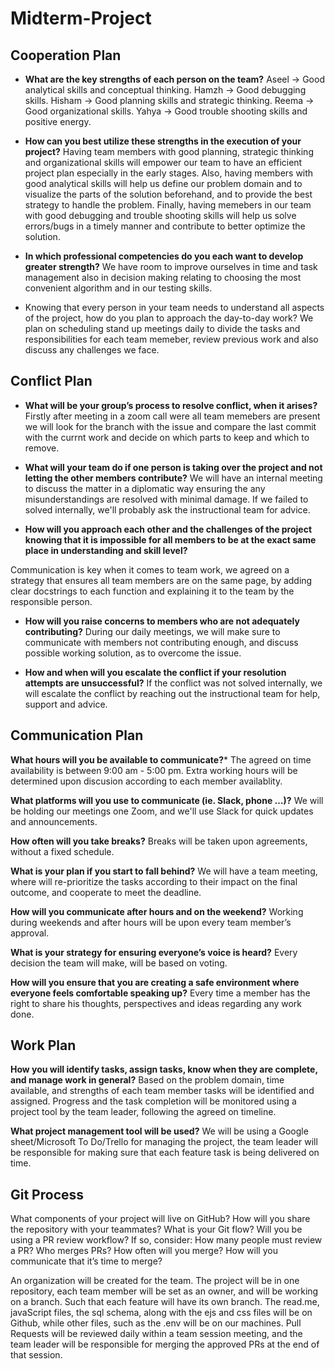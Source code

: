 # Midterm-Project


## Cooperation Plan

- **What are the key strengths of each person on the team?**
Aseel -> Good analytical skills and conceptual thinking.
Hamzh -> Good debugging skills.
Hisham -> Good planning skills and strategic thinking.
Reema -> Good organizational skills.
Yahya -> Good trouble shooting skills and positive energy.

- **How can you best utilize these strengths in the execution of your project?**
Having team members with good planning, strategic thinking and organizational skills will empower our team to have an efficient project plan especially in the early stages.
Also, having members with good analytical skills will help us define our problem domain and to visualize the parts of the solution beforehand, and to provide the best strategy to handle the problem.
Finally, having memebers in our team with good debugging and trouble shooting skills will help us solve errors/bugs in a timely manner and contribute to better optimize the solution.

 
- **In which professional competencies do you each want to develop greater strength?**
We have room to improve ourselves in time and task management also in decision making relating to choosing the most convenient algorithm and in our testing skills. 

- Knowing that every person in your team needs to understand all aspects of the project, how do you plan to approach the day-to-day work?
We plan on scheduling stand up meetings daily to divide the tasks and responsibilities for each team memeber, review previous work and also discuss any challenges we face.



## Conflict Plan

- **What will be your group’s process to resolve conflict, when it arises?**
Firstly after meeting in a zoom call were all team memebers are present we will look for the branch with the issue and compare the last commit with the currnt work and decide on which parts to keep and which to remove.

- **What will your team do if one person is taking over the project and not letting the other members contribute?**
We will have an internal meeting to discuss the matter in a diplomatic way ensuring the any misunderstandings are resolved with minimal damage. If we failed to solved internally, we'll probably ask the instructional team for advice. 

- **How will you approach each other and the challenges of the project knowing that it is impossible for all members to be at the exact same place in understanding and skill level?**

Communication is key when it comes to team work, we agreed on a strategy that ensures all team members are on the same page, by adding clear docstrings to each function and explaining it to the team by the responsible person.

- **How will you raise concerns to members who are not adequately contributing?**
During our daily meetings, we will make sure to communicate with members not contributing enough, and discuss possible working solution, as to overcome the issue.

- **How and when will you escalate the conflict if your resolution attempts are unsuccessful?**
If the conflict was not solved internally, we will escalate the conflict by reaching out the instructional team for help, support and advice.

## Communication Plan

**What hours will you be available to communicate?***
The agreed on time availability is between 9:00 am - 5:00 pm. Extra working hours will be determined upon discusion according to each member availablity.

**What platforms will you use to communicate (ie. Slack, phone …)?**
We will be holding our meetings one Zoom, and we'll use Slack for quick updates and announcements.

**How often will you take breaks?**
Breaks will be taken upon agreements, without a fixed schedule.

**What is your plan if you start to fall behind?**
We will have a team meeting, where will re-prioritize the tasks according to their impact on the final outcome, and cooperate to meet the deadline.

**How will you communicate after hours and on the weekend?**
Working during weekends and after hours will be upon every team member’s approval.

**What is your strategy for ensuring everyone’s voice is heard?**
Every decision the team will make, will be based on voting.

**How will you ensure that you are creating a safe environment where everyone feels comfortable speaking up?**
Every time a member has the right to share his thoughts, perspectives and ideas regarding any work done.

## Work Plan
**How you will identify tasks, assign tasks, know when they are complete, and manage work in general?**
Based on the problem domain, time available, and strengths of each team member tasks will be identified and assigned. Progress and the task completion will be monitored using a project tool by the team leader, following the agreed on timeline.

**What project management tool will be used?**
We will be using a Google sheet/Microsoft To Do/Trello for managing the project, the team leader will be responsible for making sure that each feature task is being delivered on time.

## Git Process
What components of your project will live on GitHub?
How will you share the repository with your teammates?
What is your Git flow?
Will you be using a PR review workflow? If so, consider:
How many people must review a PR?
Who merges PRs?
How often will you merge?
How will you communicate that it’s time to merge?

An organization will be created for the team. The project will be in one repository, each team member will be set as an owner, and will be working on a branch. Such that each feature will have its own branch. The read.me, javaScript files, the sql schema, along with the ejs and css files will be on Github, while other files, such as the .env will be on our machines. Pull Requests will be reviewed daily within a team session meeting, and the team leader will be responsible for merging the approved PRs at the end of that session. 
